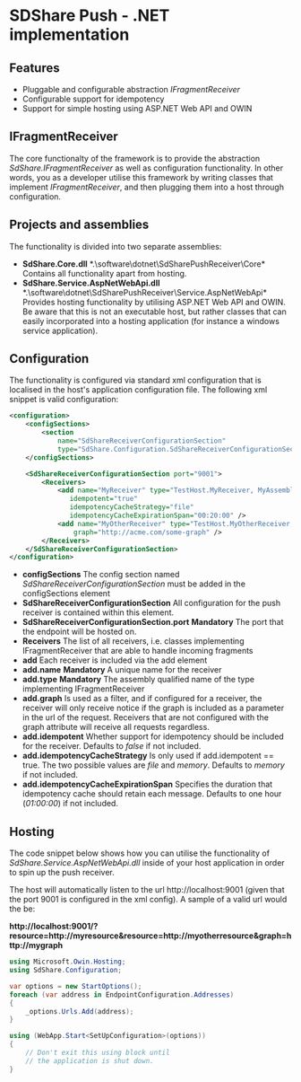 SDShare Push - .NET implementation
==================================

Features
--------

* Pluggable and configurable abstraction *IFragmentReceiver*
* Configurable support for idempotency
* Support for simple hosting using ASP.NET Web API and OWIN

IFragmentReceiver
-----------------
The core functionalty of the framework is to provide the abstraction *SdShare.IFragmentReceiver* as well as configuration functionality. In other words, you as a developer utilise this framework by writing classes that implement *IFragmentReceiver*, and then plugging them into a host through configuration.

Projects and assemblies
-----------------------
The functionality is divided into two separate assemblies:

* __SdShare.Core.dll__ *.\software\dotnet\SdSharePushReceiver\Core\* Contains all functionality apart from hosting.
* __SdShare.Service.AspNetWebApi.dll__ *.\software\dotnet\SdSharePushReceiver\Service.AspNetWebApi\* Provides hosting functionality by utilising ASP.NET Web API and OWIN. Be aware that this is not an executable host, but rather classes that can easily incorporated into a hosting application (for instance a windows service application).

Configuration
-------------
The functionality is configured via standard xml configuration that is localised in the host's application configuration file. The following xml snippet is valid configuration:

```xml
<configuration>
    <configSections>
        <section 
            name="SdShareReceiverConfigurationSection" 
            type="SdShare.Configuration.SdShareReceiverConfigurationSection, SdShare.Core"/>
    </configSections>

    <SdShareReceiverConfigurationSection port="9001">
        <Receivers>
            <add name="MyReceiver" type="TestHost.MyReceiver, MyAssembly" 
               idempotent="true"
               idempotencyCacheStrategy="file"
               idempotencyCacheExpirationSpan="00:20:00" />
            <add name="MyOtherReceiver" type="TestHost.MyOtherReceiver, MyAssembly"
                graph="http://acme.com/some-graph" />
        </Receivers>
    </SdShareReceiverConfigurationSection>
</configuration>
```

* __configSections__ The config section named *SdShareReceiverConfigurationSection* must be added in the configSections element
* __SdShareReceiverConfigurationSection__ All configuration for the push receiver is contained within this element.
* __SdShareReceiverConfigurationSection.port__ __Mandatory__ The port that the endpoint will be hosted on.
* __Receivers__ The list of all receivers, i.e. classes implementing IFragmentReceiver that are able to handle incoming fragments
* __add__ Each receiver is included via the add element
* __add.name__ __Mandatory__ A unique name for the receiver
* __add.type__ __Mandatory__ The assembly qualified name of the type implementing IFragmentReceiver
* __add.graph__ Is used as a filter, and if configured for a receiver, the receiver will only receive notice if the graph is included as a parameter in the url of the request. Receivers that are not configured with the graph attribute will receive all requests regardless.
* __add.idempotent__ Whether support for idempotency should be included for the receiver. Defaults to *false* if not included.
* __add.idempotencyCacheStrategy__ Is only used if add.idempotent == true. The two possible values are *file* and *memory*. Defaults to *memory* if not included.
* __add.idempotencyCacheExpirationSpan__ Specifies the duration that idempotency cache should retain each message. Defaults to one hour (*01:00:00*) if not included.

Hosting
-------
The code snippet below shows how you can utilise the functionality of *SdShare.Service.AspNetWebApi.dll* inside of your host application in order to spin up the push receiver.

The host will automatically listen to the url http://localhost:9001 (given that the port 9001 is configured in the xml config). A sample of a valid url would the be:

__http://localhost:9001/?resource=http://myresource&resource=http://myotherresource&graph=http://mygraph__

```C#
using Microsoft.Owin.Hosting;
using SdShare.Configuration;

var options = new StartOptions();
foreach (var address in EndpointConfiguration.Addresses)
{
	_options.Urls.Add(address);
}

using (WebApp.Start<SetUpConfiguration>(options))
{
	// Don't exit this using block until
	// the application is shut down. 
}
```
